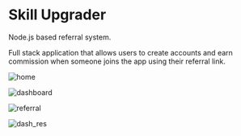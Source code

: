 # Skill Upgrader
Node.js based referral system.

Full stack application that allows users to create accounts and earn commission when someone joins the app using their referral link.

![home](https://user-images.githubusercontent.com/46485504/207793829-b7f5cec7-e8b4-4bde-83eb-4dce62051fae.jpg)


![dashboard](https://user-images.githubusercontent.com/46485504/207794090-75aa8df0-7e66-45a1-8608-331c06df7314.jpg)


![referral](https://user-images.githubusercontent.com/46485504/207793903-250d2179-ff64-45ed-845d-bb42c96e8c54.jpg)


![dash_res](https://user-images.githubusercontent.com/46485504/207793941-6f325c19-5f62-4e5e-b59a-6a9342b14ced.jpg)

